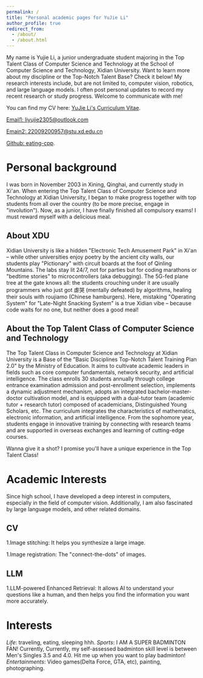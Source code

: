 ```yaml
---
permalink: /
title: "Personal academic pages for YuJie Li"
author_profile: true
redirect_from: 
  - /about/
  - /about.html
---
```


My name is Yujie Li, a junior undergraduate student majoring in the Top Talent Class of Computer Science and Technology at the School of Computer Science and Technology, Xidian University. Want to learn more about my discipline or the Top-Notch Talent Base? Check it below! My research interests include, but are not limited to, computer vision, robotics, and large language models. I often post personal updates to record my recent research or study progress. Welcome to communicate with me!

You can find my CV here: [YuJie Li's Curriculum Vitae](../assets/西安电子科技大学-李钰杰-简历.pdf).   


[Email1: liyujie2305@outlook.com](mailto:liyujie2305@outlook.com)   


[Emain2: 22009200957@stu.xd.edu.cn](22009200957@stu.xd.edu.cn)   


[Github: eating-cpp]((https://github.com/eating-cpp)).   



Personal background
======
I was born in November 2003 in Xining, Qinghai, and currently study in Xi'an. When entering the Top Talent Class of Computer Science and Technology at Xidian University, I began to make progress together with top students from all over the country (to be more precise, engage in "involution"). Now, as a junior, I have finally finished all compulsory exams! I must reward myself with a delicious meal.

About XDU
-----
Xidian University is like a hidden "Electronic Tech Amusement Park" in Xi'an – while other universities enjoy poetry by the ancient city walls, our students play "Pictionary" with circuit boards at the foot of Qinling Mountains. The labs stay lit 24/7, not for parties but for coding marathons or "bedtime stories" to microcontrollers (aka debugging). The 5G-fed plane tree at the gate knows all: the students crouching under it are usually programmers who just got 虐哭 (mentally defeated) by algorithms, healing their souls with roujiamo (Chinese hamburgers). Here, mistaking "Operating System" for "Late-Night Snacking System" is a true Xidian vibe – because code waits for no one, but neither does a good meal!

About the Top Talent Class of Computer Science and Technology
-----
The Top Talent Class in Computer Science and Technology at Xidian University is a Base of the "Basic Disciplines Top-Notch Talent Training Plan 2.0" by the Ministry of Education. It aims to cultivate academic leaders in fields such as core computer fundamentals, network security, and artificial intelligence. The class enrolls 30 students annually through college entrance examination admission and post-enrollment selection, implements a dynamic adjustment mechanism, adopts an integrated bachelor-master-doctor cultivation model, and is equipped with a dual-tutor team (academic tutor + research tutor) composed of academicians, Distinguished Young Scholars, etc. The curriculum integrates the characteristics of mathematics, electronic information, and artificial intelligence. From the sophomore year, students engage in innovative training by connecting with research teams and are supported in overseas exchanges and learning of cutting-edge courses.

Wanna give it a shot? I promise you'll have a unique experience in the Top Talent Class!


Academic Interests
======
Since high school, I have developed a deep interest in computers, especially in the field of computer vision. Additionally, I am also fascinated by large language models, and other related domains.

CV
-----
1.Image stitching: It helps you synthesize a large image.    

1.Image registration: The "connect-the-dots" of images.    

LLM
-----
1.LLM-powered Enhanced Retrieval: It allows AI to understand your questions like a human, and then helps you find the information you want more accurately.

Interests
======
*Life*: traveling, eating, sleeping hhh.
*Sports*: I AM A SUPER BADMINTON FAN! Currently, Currently, my self-assessed badminton skill level is between Men's Singles 3.5 and 4.0. Hit me up when you want to play badminton!
*Entertainments*: Video games(Delta Force, GTA, etc), painting, photographing.


